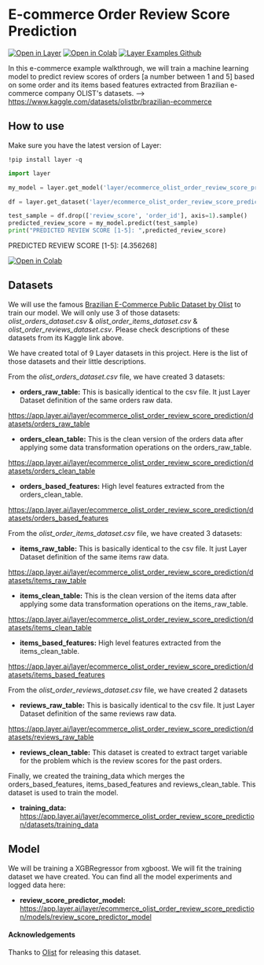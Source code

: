 # E-commerce Order Review Score Prediction

[![Open in Layer](https://development.layer.co/assets/badge.svg)](https://app.layer.ai/layer/ecommerce_olist_order_review_score_prediction/) [![Open in Colab](https://colab.research.google.com/assets/colab-badge.svg)](https://colab.research.google.com/github/layerai/examples/blob/ecommerce/ecommerce-order-review-score/ecommerce_order_review_score_prediction.ipynb) [![Layer Examples Github](https://badgen.net/badge/icon/github?icon=github&label)](https://github.com/layerai/examples/blob/ecommerce/ecommerce-order-review-score)

In this e-commerce example walkthrough, we will train a machine learning model to predict review scores of orders [a number between 1 and 5] based on some order and its items based features extracted from Brazilian e-commerce company OLIST's datasets. --> https://www.kaggle.com/datasets/olistbr/brazilian-ecommerce

## How to use

Make sure you have the latest version of Layer:
```
!pip install layer -q
```

```python
import layer

my_model = layer.get_model('layer/ecommerce_olist_order_review_score_prediction/models/review_score_predictor_model:2.1').get_train()

df = layer.get_dataset('layer/ecommerce_olist_order_review_score_prediction/datasets/training_data:1.2').to_pandas()

test_sample = df.drop(['review_score', 'order_id'], axis=1).sample()
predicted_review_score = my_model.predict(test_sample)
print("PREDICTED REVIEW SCORE [1-5]: ",predicted_review_score)
```
PREDICTED REVIEW SCORE [1-5]: [4.356268]

[![Open in Colab](https://colab.research.google.com/assets/colab-badge.svg)](https://colab.research.google.com/drive/1DU7GUaKJkSLDMTHus5b8nfBxG0rooPn2?usp=sharing) 

## Datasets

We will use the famous [Brazilian E-Commerce Public Dataset by Olist](https://www.kaggle.com/datasets/olistbr/brazilian-ecommerce) to train our model. We will only use 3 of those datasets: *olist_orders_dataset.csv* & *olist_order_items_dataset.csv* & *olist_order_reviews_dataset.csv*. Please check descriptions of these datasets from its Kaggle link above.

We have created total of 9 Layer datasets in this project. Here is the list of those datasets and their little descriptions.

From the *olist_orders_dataset.csv* file, we have created 3 datasets:

*  **orders_raw_table:** This is basically identical to the csv file. It just Layer Dataset definition of the same orders raw data.

https://app.layer.ai/layer/ecommerce_olist_order_review_score_prediction/datasets/orders_raw_table

* **orders_clean_table:** This is the clean version of the orders data after applying some data transformation operations on the orders_raw_table. 

https://app.layer.ai/layer/ecommerce_olist_order_review_score_prediction/datasets/orders_clean_table

* **orders_based_features:** High level features extracted from the orders_clean_table.

https://app.layer.ai/layer/ecommerce_olist_order_review_score_prediction/datasets/orders_based_features


From the *olist_order_items_dataset.csv* file, we have created 3 datasets:
* **items_raw_table:** This is basically identical to the csv file. It just Layer Dataset definition of the same items raw data.
 
https://app.layer.ai/layer/ecommerce_olist_order_review_score_prediction/datasets/items_raw_table

* **items_clean_table:** This is the clean version of the items data after applying some data transformation operations on the items_raw_table. 

https://app.layer.ai/layer/ecommerce_olist_order_review_score_prediction/datasets/items_clean_table

* **items_based_features:** High level features extracted from the items_clean_table.

https://app.layer.ai/layer/ecommerce_olist_order_review_score_prediction/datasets/items_based_features


From the *olist_order_reviews_dataset.csv* file, we have created 2 datasets

* **reviews_raw_table:** This is basically identical to the csv file. It just Layer Dataset definition of the same reviews raw data.

https://app.layer.ai/layer/ecommerce_olist_order_review_score_prediction/datasets/reviews_raw_table

* **reviews_clean_table:** This dataset is created to extract target variable for the problem which is the review scores for the past orders. 


Finally, we created the training_data which merges the orders_based_features, items_based_features and reviews_clean_table. This dataset is used to train the model.

* **training_data:**  
https://app.layer.ai/layer/ecommerce_olist_order_review_score_prediction/datasets/training_data




## Model

We will be training a XGBRegressor from xgboost. We will fit the training dataset we have created. You can find all the model experiments and logged data here:

* **review_score_predictor_model:**
https://app.layer.ai/layer/ecommerce_olist_order_review_score_prediction/models/review_score_predictor_model

#### Acknowledgements
Thanks to [Olist](https://olist.com/pt-br/) for releasing this dataset.
